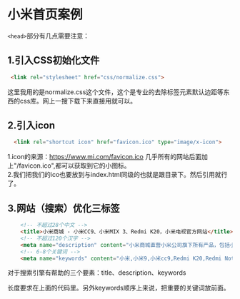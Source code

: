 小米首页案例
===

 `<head>`部分有几点需要注意：
## 1.引入CSS初始化文件
```html
 <link rel="stylesheet" href="css/normalize.css">
```
这里我用的是normalize.css这个文件，这个是专业的去除标签元素默认边距等东西的css库。网上一搜下载下来直接用就可以。

## 2.引入icon
```html
  <link rel="shortcut icon" href="favicon.ico" type="image/x-icon">
```
1.icon的来源：https://www.mi.com/favicon.ico 几乎所有的网站后面加上"/favicon.ico",都可以获取到它的小图标。  
2.我们把我们的ico也要放到与index.html同级的也就是跟目录下。然后引用就行了。

## 3.网站（搜索）优化三标签
```html
    <!-- 不超过28个中文 -->
    <title>小米商城 - 小米CC9、小米MIX 3、Redmi K20，小米电视官方网站</title>
    <!-- 不超过120个汉字 -->
    <meta name="description" content="小米商城直营小米公司旗下所有产品，包括小米手机系列小米CC9、小米9、小米MIX 3，Redmi 红米系列Redmi K20 Pro、Redmi Note 7，小米电视、笔记本、米家智能家居等，同时提供小米客户服务及售后支持。" />
    <!-- 6-8个关键词 -->
    <meta name="keywords" content="小米,小米9,小米cc9,Redmi K20,Redmi Note 7,小米MIX3,小米商城" />
```
对于搜索引擎有帮助的三个要素：title、description、keywords

长度要求在上面的代码里。另外keywords顺序上来说，把重要的关键词放前面。